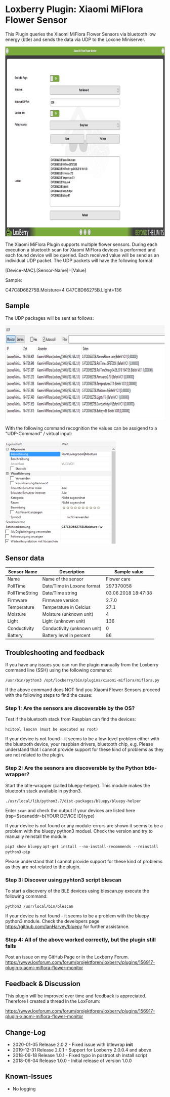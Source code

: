 # Loxberry Plugin: Xiaomi MiFlora Flower Sensor
This Plugin queries the Xiaomi MiFlora Flower Sensors via bluetooth low energy (btle) and sends the data via UDP to the Loxone Miniserver.

<img src="https://raw.githubusercontent.com/michaelmiklis/loxberry-plugin-miflora/assets/plugin.png" height="600" alt="Xiaomi MiFlora Plugin"/>

The Xiaomi MiFlora Plugin supports multiple flower sensors. During each execution a bluetooth scan for Xiaomi MiFlora devices is performed and each found device will be queried. Each received value will be send as an individual UDP packet. The UDP packets will have the following format:

[Device-MAC].[Sensor-Name]=[Value]

Sample:

C47C8D66275B.Moisture=4
C47C8D66275B.Light=136

## Sample
The UDP packages will be sent as follows:

<img src="https://raw.githubusercontent.com/michaelmiklis/loxberry-plugin-miflora/assets/udp-monitor.png" alt="UDP-Monitor" height="300"/>

With the following command recognition the values can be assigend to a "UDP-Command" / virtual input:

<img src="https://raw.githubusercontent.com/michaelmiklis/loxberry-plugin-miflora/assets/command.png" alt="UDP-Befehl" width="350" />

## Sensor data

| Sensor Name             | Description                | Sample value            |
| ----------------------- | -------------------------- | ----------------------- |
| Name                    | Name of the sensor         | Flower care             |
| PollTime                | Date/Time in Loxone format | 297370058               |
| PollTimeString          | Date/Time string           | 03.06.2018 18:47:38     |
| Firmware                | Firmware version           | 2.7.0                   |
| Temperature             | Temperature in Celcius     | 27.1                    |
| Moisture                | Moisture (unknown unit)    | 4                       |
| Light                   | Light (unknown unit)       | 136                     |
| Conductivity            | Conductivity (unknown unit)| 0                       |
| Battery                 | Battery level in percent   | 86                      |


## Troubleshooting and feedback
If you have any issues you can run the plugin manually from the Loxberry command line (SSH) using the following command:

`/usr/bin/python3 /opt/loxberry/bin/plugins/xiaomi-miflora/miflora.py`

If the above command does NOT find you Xiaomi Flower Sensors proceed with the following steps to find the cause:

### Step 1: Are the sensors are discoverable by the OS?
Test if the bluetooth stack from Raspbian can find the devices:

`hcitool lescan (must be executed as root)`

If your device is not found - it seems to be a low-level problem either with the bluetooth device, your raspbian drivers, bluetooth chip, e.g.
Please understand that I cannot provide support for these kind of problems as they are not related to the plugin.

### Step 2: Are the sesnors are discoverable by the Python btle-wrapper?
Start the btle-wrapper (called bluepy-helper). This module makes the bluetooth stack available in python3.

`./usr/local/lib/python3.7/dist-packages/bluepy/bluepy-helper`

Enter `scan` and check the output if your devices are listed here (rsp=$scanaddr=b{YOUR DEVICE ID}type)

If your device is not found or any module-errors are shown it seems to be a problem with the bluepy python3 moduel. Check the version and try to manually reinstall the module:

`pip3 show bluepy`
`apt-get install --no-install-recommends --reinstall python3-pip`

Please understand that I cannot provide support for these kind of problems as they are not related to the plugin.

### Step 3: Discover using pyhton3 script blescan
To start a discovery of the BLE devices using blescan.py execute the following command:

`python3 /usr/local/bin/blescan`

If your device is not found - it seems to be a problem with the bluepy python3 module. 
Check the developers page https://github.com/IanHarvey/bluepy for further assistance.


### Step 4: All of the above worked correctly, but the plugin still fails
Post an issue on my GitHub Page or in the Loxberry Forum.
https://www.loxforum.com/forum/projektforen/loxberry/plugins/156917-plugin-xiaomi-miflora-flower-monitor

## Feedback & Discussion

This plugin will be improved over time and feedback is appreciated. Therefore I created a thread in the LoxForum:

https://www.loxforum.com/forum/projektforen/loxberry/plugins/156917-plugin-xiaomi-miflora-flower-monitor

## Change-Log
- 2020-01-05 Release 2.0.2 - Fixed issue with btlewrap __init__ 
- 2019-12-31 Release 2.0.1 - Support for Loxberry 2.0.0.4 and above
- 2018-06-18 Release 1.0.1 - Fixed typo in postroot.sh install script
- 2018-06-04 Release 1.0.0 - Initial release of version 1.0.0


## Known-Issues
- No logging
